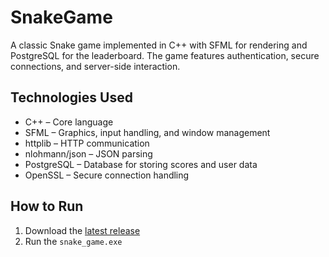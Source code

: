 # SnakeGame
A classic Snake game implemented in C++ with SFML for rendering and PostgreSQL for the leaderboard. The game features authentication, secure connections, and server-side interaction.

## Technologies Used
- C++ – Core language
- SFML – Graphics, input handling, and window management
- httplib – HTTP communication
- nlohmann/json – JSON parsing
- PostgreSQL – Database for storing scores and user data
- OpenSSL – Secure connection handling

## How to Run
1. Download the [latest release](https://github.com/chapeullah/SnakeGame/releases/tag/v1.0)
2. Run the `snake_game.exe`
